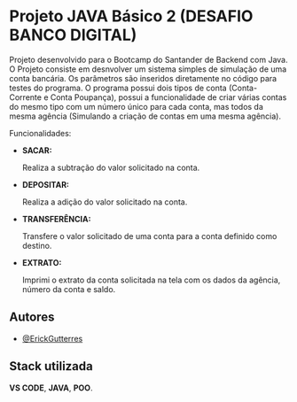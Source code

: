 
# Projeto JAVA Básico 2 (DESAFIO BANCO DIGITAL)

Projeto desenvolvido para o Bootcamp do Santander de Backend com Java. O Projeto consiste em desnvolver um sistema simples de simulação de uma conta bancária. Os parâmetros são inseridos diretamente no código para testes do programa. O programa possui dois tipos de conta (Conta-Corrente e Conta Poupança), possui a funcionalidade de criar várias contas do mesmo tipo com um número único para cada conta, mas todos da mesma agência (Simulando a criação de contas em uma mesma agência).

Funcionalidades:
- **SACAR:**

    Realiza a subtração do valor solicitado na conta.

- **DEPOSITAR:**
    
    Realiza a adição do valor solicitado na conta.

- **TRANSFERÊNCIA:**
    
    Transfere o valor solicitado de uma conta para a conta definido como destino.

- **EXTRATO:**
    
    Imprimi o extrato da conta solicitada na tela com os dados da agência, número da conta e saldo.    

## Autores

- [@ErickGutterres](https://www.github.com/ErickGutterres)


## Stack utilizada

**VS CODE**,
**JAVA**, **POO**.

